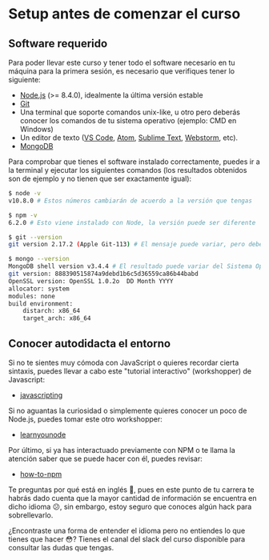 # Setup antes de comenzar el curso

## Software requerido

Para poder llevar este curso y tener todo el software necesario en tu máquina
para la primera sesión, es necesario que verifiques tener lo siguiente:

* [Node.js](https://nodejs.org/) (>= 8.4.0), idealmente la última versión estable
* [Git](https://git-scm.com/)
* Una terminal que soporte comandos unix-like, u otro pero deberás conocer los
comandos de tu sistema operativo (ejemplo: CMD en Windows)
* Un editor de texto ([VS Code](https://code.visualstudio.com/), [Atom](https://atom.io/),
[Sublime Text](https://www.sublimetext.com/), [Webstorm](https://www.jetbrains.com/webstorm/),
etc).
* [MongoDB](https://www.mongodb.com/)

Para comprobar que tienes el software instalado correctamente, puedes ir a la
terminal y ejecutar los siguientes comandos (los resultados obtenidos son de
ejemplo y no tienen que ser exactamente igual):

```bash
$ node -v
v10.8.0 # Estos números cambiarán de acuerdo a la versión que tengas

$ npm -v
6.2.0 # Esto viene instalado con Node, la versión puede ser diferente

$ git --version
git version 2.17.2 (Apple Git-113) # El mensaje puede variar, pero debe decirte algo

$ mongo --version
MongoDB shell version v3.4.4 # El resultado puede variar del Sistema Operativo
git version: 888390515874a9debd1b6c5d36559ca86b44babd
OpenSSL version: OpenSSL 1.0.2o  DD Month YYYY
allocator: system
modules: none
build environment:
    distarch: x86_64
    target_arch: x86_64
```

## Conocer autodidacta el entorno

Si no te sientes muy cómoda con JavaScript o quieres recordar cierta sintaxis,
puedes llevar a cabo este "tutorial interactivo" (workshopper) de Javascript:

* [javascripting](https://github.com/workshopper/javascripting)

Si no aguantas la curiosidad o simplemente quieres conocer un poco de Node.js,
puedes tomar este otro workshopper:

* [learnyounode](https://github.com/workshopper/learnyounode)

Por último, si ya has interactuado previamente con NPM o te llama la atención
saber que se puede hacer con él, puedes revisar:

* [how-to-npm](https://github.com/workshopper/how-to-npm)

Te preguntas por qué está en inglés :thinking:, pues en este punto de tu carrera
te habrás dado cuenta que la mayor cantidad de información se encuentra en dicho
idioma :confused:, sin embargo, estoy seguro que conoces algún hack para sobrellevarlo.

¿Encontraste una forma de entender el idioma pero no entiendes lo que tienes que
hacer :flushed:? Tienes el canal del slack del curso disponible para consultar las
dudas que tengas.